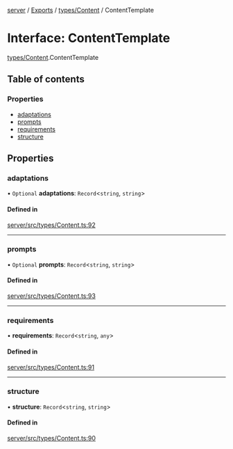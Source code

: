 [server](../README.md) / [Exports](../modules.md) / [types/Content](../modules/types_Content.md) / ContentTemplate

# Interface: ContentTemplate

[types/Content](../modules/types_Content.md).ContentTemplate

## Table of contents

### Properties

- [adaptations](types_Content.ContentTemplate.md#adaptations)
- [prompts](types_Content.ContentTemplate.md#prompts)
- [requirements](types_Content.ContentTemplate.md#requirements)
- [structure](types_Content.ContentTemplate.md#structure)

## Properties

### adaptations

• `Optional` **adaptations**: `Record`\<`string`, `string`\>

#### Defined in

[server/src/types/Content.ts:92](https://github.com/niklas-joh/french-learning-platform/blob/f88c80a984d39a715bd427891d156cc94cff3831/server/src/types/Content.ts#L92)

___

### prompts

• `Optional` **prompts**: `Record`\<`string`, `string`\>

#### Defined in

[server/src/types/Content.ts:93](https://github.com/niklas-joh/french-learning-platform/blob/f88c80a984d39a715bd427891d156cc94cff3831/server/src/types/Content.ts#L93)

___

### requirements

• **requirements**: `Record`\<`string`, `any`\>

#### Defined in

[server/src/types/Content.ts:91](https://github.com/niklas-joh/french-learning-platform/blob/f88c80a984d39a715bd427891d156cc94cff3831/server/src/types/Content.ts#L91)

___

### structure

• **structure**: `Record`\<`string`, `string`\>

#### Defined in

[server/src/types/Content.ts:90](https://github.com/niklas-joh/french-learning-platform/blob/f88c80a984d39a715bd427891d156cc94cff3831/server/src/types/Content.ts#L90)

